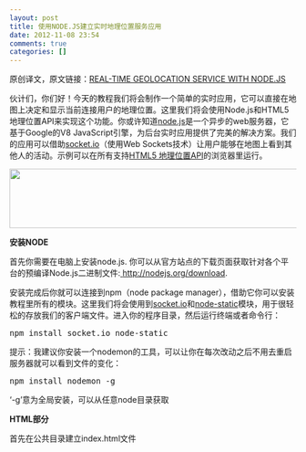 ```yaml
---
layout: post
title: 使用NODE.JS建立实时地理位置服务应用
date: 2012-11-08 23:54
comments: true
categories: []
---
```

原创译文，原文链接：<a href="http://tympanus.net/codrops/2012/10/11/real-time-geolocation-service-with-node-js/">REAL-TIME GEOLOCATION SERVICE WITH NODE.JS</a>

伙计们，你们好！今天的教程我们将会制作一个简单的实时应用，它可以直接在地图上决定和显示当前连接用户的地理位置。这里我们将会使用Node.js和HTML5地理位置API来实现这个功能。你或许知道<a href="http://nodejs.org/" target="_blank">node.js</a>是一个异步的web服务器，它基于Google的V8 JavaScript引擎，为后台实时应用提供了完美的解决方案。我们的应用可以借助<a href="http://socket.io/" target="_blank">socket.io</a>（使用Web Sockets技术）让用户能够在地图上看到其他人的活动。示例可以在所有支持<a href="http://caniuse.com/#search=geolocation" target="_blank">HTML5 地理位置API</a>的浏览器里运行。<!--more-->

<a href="http://www.coursegarden.com/wp-content/uploads/2012/11/browser.jpg"><img class="aligncenter size-full wp-image-1792" title="browser support" src="http://www.coursegarden.com/wp-content/uploads/2012/11/browser.jpg" alt="" width="566" height="104" /></a>

<strong> 安装NODE</strong>

首先你需要在电脑上安装node.js. 你可以从官方站点的下载页面获取针对各个平台的预编译Node.js二进制文件:<a href="http://nodejs.org/download" target="_blank"> http://nodejs.org/download</a>.

安装完成后你就可以连接到npm（node package manager），借助它你可以安装教程里所有的模块。这里我们将会使用到<a href="http://socket.io/" target="_blank">socket.io</a>和<a href="https://github.com/cloudhead/node-static" target="_blank">node-static</a>模块，用于很轻松的存放我们的客户端文件。进入你的程序目录，然后运行终端或者命令行：
<pre class="brush: javascript; gutter: true">npm install socket.io node-static</pre>
提示：我建议你安装一个nodemon的工具，可以让你在每次改动之后不用去重启服务器就可以看到文件的变化：
<pre class="brush: javascript; gutter: true">npm install nodemon -g</pre>
‘-g’意为全局安装，可以从任意node目录获取

<strong> HTML部分</strong>

<strong></strong> 首先在公共目录建立index.html文件
<pre lang="html">
<!doctype html>
<html>

	<head>
		<meta charset="utf-8">
		<meta name="author" content="Dmitri Voronianski">
		<title>Real-Time Geolocation with Web Sockets</title>
		<link href='http://fonts.googleapis.com/css?family=Lato:300,400' rel='stylesheet' type='text/css'>
		<link rel="stylesheet" href="./css/styles.css">
		<link rel="stylesheet" href="http://cdn.leafletjs.com/leaflet-0.4/leaflet.css" />

		<!--[if lt IE 9]>
			<script src="//html5shim.googlecode.com/svn/trunk/html5.js"></script>
		<![endif]-->
	</head>

	<body>
		<div class="wrapper">
		  <header>
		  	<h1>Real-Time Geolocation Service with Node.js</h1>
		  	<div class="description">Using HTML5 Geolocation API and Web Sockets to show connected locations.</div>
		  </header>

		  <div class="app">
		  	<div class="loading"></div>
		  	<div id="infobox" class="infobox"></div>
		  	<div id="map">To get this app to work you need to share your geolocation.</div>
		  </div>
		</div>

		<script src="https://ajax.googleapis.com/ajax/libs/jquery/1.8.0/jquery.min.js"></script>
		<script src="./js/lib/leaflet.js"></script>
		<script src="/socket.io/socket.io.js"></script>
		<script src="./js/application.js"></script>
	</body>

</html>
</pre>

看起来确实很简单对么？为了能够在页面加载地图，这里我们将会使用到一个非常优秀的开源JavaScript库-<a href="http://leaflet.cloudmade.com/" target="_blank">Leaflet.js</a>。它完全免费并且可以高度自定义。它的API文档在网站上就可以找到。style.css在’./public/css’文件夹下面。它包含了一些简单的样式。leaflet.css也在相同的目录下，用于样式化地图。 服务器端 现在开始应用的后端部分。来看看”server.js”:

<pre lang="javascript">
// including libraries
var http = require('http');
var static = require('node-static');
var app = http.createServer(handler);
var io = require('socket.io').listen(app);
 
// define port
var port = 8080;
 
// make html, js & css files accessible
var files = new static.Server('./public');
 
// serve files on request
function handler(request, response) {
    request.addListener('end', function() {
        files.serve(request, response);
    });
}
 
// listen for incoming connections from client
io.sockets.on('connection', function (socket) {
 
  // start listening for coords
  socket.on('send:coords', function (data) {
 
    // broadcast your coordinates to everyone except you
    socket.broadcast.emit('load:coords', data);
  });
});
 
// starts app on specified port
app.listen(port);
console.log('Your server goes on localhost:' + port);
</pre>

代码一点儿也不复杂。它所做的就是存放文件并从客户端监听数据。现在我们可以从终端或者命令行来启动我们的应用看看：
<pre class="brush: javascript; gutter: false">node server.js</pre>
或者，如果你按照我的方法安装了nodemon，你可以这样写：
<pre class="brush: javascript; gutter: false">nodemon server.js</pre>
现在在你的浏览器访问localhost:8080(你可以把端口号设为你想要的任意端口)。我们还没有准备好我们主要的js函数，因此所有的文件现在都为静态。

<strong> 客户端文件</strong>

现在我们终于可以打开”./public/js/application.js”文件并开始编写几段函数（这里主要使用jQuery）:

<pre lang="javascript">
$(function() {
    // generate unique user id
    var userId = Math.random().toString(16).substring(2,15);
    var socket = io.connect("/");
    var map;
 
    var info = $("#infobox");
    var doc = $(document);
 
    // custom marker's icon styles
    var tinyIcon = L.Icon.extend({
        options: {
            shadowUrl: "../assets/marker-shadow.png",
            iconSize: [25, 39],
            iconAnchor:   [12, 36],
            shadowSize: [41, 41],
            shadowAnchor: [12, 38],
            popupAnchor: [0, -30]
        }
    });
    var redIcon = new tinyIcon({ iconUrl: "../assets/marker-red.png" });
    var yellowIcon = new tinyIcon({ iconUrl: "../assets/marker-yellow.png" });
 
    var sentData = {}
 
    var connects = {};
    var markers = {};
    var active = false;
 
    socket.on("load:coords", function(data) {
        // remember users id to show marker only once
        if (!(data.id in connects)) {
            setMarker(data);
        }
 
        connects[data.id] = data;
        connects[data.id].updated = $.now(); // shorthand for (new Date).getTime()
    });
 
    // check whether browser supports geolocation api
    if (navigator.geolocation) {
        navigator.geolocation.getCurrentPosition(positionSuccess, positionError, { enableHighAccuracy: true });
    } else {
        $(".map").text("Your browser is out of fashion, there\'s no geolocation!");
    }
 
    function positionSuccess(position) {
        var lat = position.coords.latitude;
        var lng = position.coords.longitude;
        var acr = position.coords.accuracy;
 
        // mark user's position
        var userMarker = L.marker([lat, lng], {
            icon: redIcon
        });
 
        // load leaflet map
        map = L.map("map");
 
        // leaflet API key tiler
        L.tileLayer("http://{s}.tile.cloudmade.com/BC9A493B41014CAABB98F0471D759707/997/256/{z}/{x}/{y}.png", { maxZoom: 18, detectRetina: true }).addTo(map);
         
        // set map bounds
        map.fitWorld();
        userMarker.addTo(map);
        userMarker.bindPopup("<p>You are there! Your ID is " + userId + "</p>").openPopup();
 
        // send coords on when user is active
        doc.on("mousemove", function() {
            active = true; 
 
            sentData = {
                id: userId,
                active: active,
                coords: [{
                    lat: lat,
                    lng: lng,
                    acr: acr
                }]
            }
            socket.emit("send:coords", sentData);
        });
    }
 
    doc.bind("mouseup mouseleave", function() {
        active = false;
    });
 
    // showing markers for connections
    function setMarker(data) {
        for (i = 0; i < data.coords.length; i++) {
            var marker = L.marker([data.coords[i].lat, data.coords[i].lng], { icon: yellowIcon }).addTo(map);
            marker.bindPopup("<p>One more external user is here!</p>");
            markers[data.id] = marker;
        }
    }
 
    // handle geolocation api errors
    function positionError(error) {
        var errors = {
            1: "Authorization fails", // permission denied
            2: "Can\'t detect your location", //position unavailable
            3: "Connection timeout" // timeout
        };
        showError("Error:" + errors[error.code]);
    }
 
    function showError(msg) {
        info.addClass("error").text(msg);
    }
 
    // delete inactive users every 15 sec
    setInterval(function() {
        for (ident in connects){
            if ($.now() - connects[ident].updated > 15000) {
                delete connects[ident];
                map.removeLayer(markers[ident]);
            }
        }
    }, 15000);
});
</pre>

每次鼠标移动，我们使用socket.emit向node服务器发送信息是时奇迹就发生了。这意为这用户正活跃在页面上。socket.on也同时帮助我们从服务器端接收数据，并在地图上初始化标记。这里我们需要的主要是从浏览器里获取的标记的坐标位置。如果用户离开页面超过15秒，我们将会从地图上移除他的标记。如果用户的浏览器不支持地理位置API,我们将会弹出浏览器版本过低的信息。你可以从以下链接获取更多关于HTML5地理位置API的信息： <a href="http://diveintohtml5.info/geolocation.html" target="_blank">Geolocation - Dive Into HTML5</a>.

<strong>演示代码</strong>

你可以从我的<a href="https://github.com/voronianski/realtime-geolocation-demo" target="_blank">github仓库</a>下载源码并在本地进行测试。如果你有任何问题，请随时在评论下面或者通过e-mail与我取得联系。谢谢！ 注意，演示有时候可能会因为服务器超载而不能正常加载。

<a href="http://tympanus.net/Tutorials/RealtimeGeolocationNode/" target="_blank">查看演示</a>

<a href="https://github.com/voronianski/realtime-geolocation-demo" target="_blank">下载源码</a>

原创译文，欢迎转载，还请注明出处！
